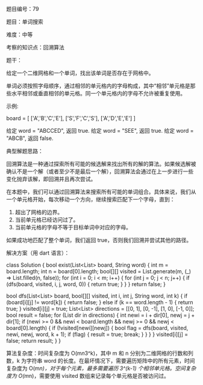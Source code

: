 题目编号：79

题目：单词搜索

难度：中等

考察的知识点：回溯算法

题干：

给定一个二维网格和一个单词，找出该单词是否存在于网格中。

单词必须按照字母顺序，通过相邻的单元格内的字母构成，其中“相邻”单元格是那些水平相邻或垂直相邻的单元格。同一个单元格内的字母不允许被重复使用。

示例:

board =
[
  ['A','B','C','E'],
  ['S','F','C','S'],
  ['A','D','E','E']
]

给定 word = "ABCCED", 返回 true.
给定 word = "SEE", 返回 true.
给定 word = "ABCB", 返回 false.

典型解题思路：

回溯算法是一种通过探索所有可能的候选解来找出所有的解的算法。如果候选解被确认不是一个解（或者至少不是最后一个解），回溯算法会通过在上一步进行一些变化抛弃该解，即回溯并且再次尝试。

在本题中，我们可以通过回溯算法来搜索所有可能的单词组合。具体来说，我们从一个单元格开始，每次移动一个方向，继续搜索匹配下一个字母，直到：

1. 超出了网格的边界。
2. 当前单元格已经访问过了。
3. 当前单元格的字母不等于目标单词中对应的字母。

如果成功地匹配了整个单词，我们返回 true，否则我们回溯并尝试其他的路径。

解决方案（用 dart 语言）：

class Solution {
  bool exist(List<List<String>> board, String word) {
    int m = board.length;
    int n = board[0].length;
    bool[][] visited = List.generate(m, (_) => List.filled(n, false));
    for (int i = 0; i < m; i++) {
      for (int j = 0; j < n; j++) {
        if (dfs(board, visited, i, j, word, 0)) {
          return true;
        }
      }
    }
    return false;
  }

  bool dfs(List<List<String>> board, bool[][] visited, int i, int j, String word, int k) {
    if (board[i][j] != word[k]) {
      return false;
    } else if (k == word.length - 1) {
      return true;
    }
    visited[i][j] = true;
    List<List<int>> directions = [[0, 1], [0, -1], [1, 0], [-1, 0]];
    bool result = false;
    for (List<int> dir in directions) {
      int newi = i + dir[0], newj = j + dir[1];
      if (newi >= 0 && newi < board.length && newj >= 0 && newj < board[0].length) {
        if (!visited[newi][newj]) {
          bool flag = dfs(board, visited, newi, newj, word, k + 1);
          if (flag) {
            result = true;
            break;
          }
        }
      }
    }
    visited[i][j] = false;
    return result;
  }
}

算法复杂度：时间复杂度为 O(m*n*3^k)，其中 m 和 n 分别为二维网格的行数和列数，k 为字符串 word 的长度。在最坏情况下，需要遍历矩阵中的所有元素，时间复杂度为 O(m*n)，对于每个元素，最多需要遍历 3^(k-1) 个相邻单元格。空间复杂度为 O(m*n)，需要使用 visited 数组来记录每个单元格是否被访问过。